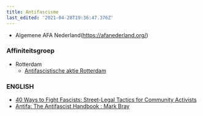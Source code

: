 ```yaml
---
title: Antifascisme
last_edited: '2021-04-28T19:36:47.376Z'
---
```


- Algemene AFA Nederland(https://afanederland.org/)

### Affiniteitsgroep

- Rotterdam
    - [Antifascistische aktie Rotterdam](https://afarotterdam.noblogs.org/)

### ENGLISH

- [40 Ways to Fight Fascists: Street-Legal Tactics for Community Activists](https://forum.forumvooranarchisme.nl/post/7644)
- [Antifa: The Antifascist Handbook : Mark Bray](https://forum.forumvooranarchisme.nl/post/7643)